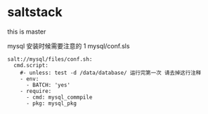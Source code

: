 # saltstack
this is master

mysql 安装时候需要注意的
1 mysql/conf.sls

    salt://mysql/files/conf.sh:
      cmd.script: 
        #- unless: test -d /data/database/ 运行完第一次 请去掉这行注释
        - env:
          - BATCH: 'yes'
        - require:
          - cmd: mysql_commpile
          - pkg: mysql_pkg
